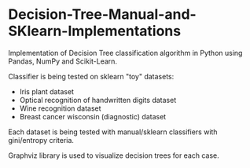 # Decision-Tree-Manual-and-SKlearn-Implementations
Implementation of Decision Tree classification algorithm in Python using Pandas, NumPy and Scikit-Learn.

Classifier is being tested on sklearn "toy" datasets:
- Iris plant dataset
- Optical recognition of handwritten digits dataset
- Wine recognition dataset
- Breast cancer wisconsin (diagnostic) dataset

Each dataset is being tested with manual/sklearn classifiers with gini/entropy criteria.

Graphviz library is used to visualize decision trees for each case.
